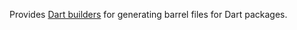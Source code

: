 Provides [Dart builders][build] for generating barrel files for Dart packages.

[build]: https://github.com/dart-lang/build
